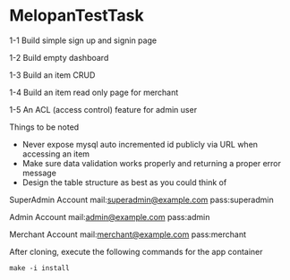 # MelopanTestTask
1-1 Build simple sign up and signin page

1-2 Build empty dashboard

1-3 Build an item CRUD

1-4 Build an item read only page for merchant

1-5 An ACL (access control) feature for admin user

Things to be noted
- Never expose mysql auto incremented id publicly via URL when accessing an item
- Make sure data validation works properly and returning a proper error message
- Design the table structure as best as you could think of

SuperAdmin Account
mail:superadmin@example.com
pass:superadmin

Admin Account
mail:admin@example.com
pass:admin

Merchant Account
mail:merchant@example.com
pass:merchant

After cloning, execute the following commands for the app container
```
make -i install
```

